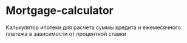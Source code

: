 # Mortgage-calculator
Калькулятор ипотеки для расчета суммы кредита и ежемесячного платежа в зависимости от процентной ставки
